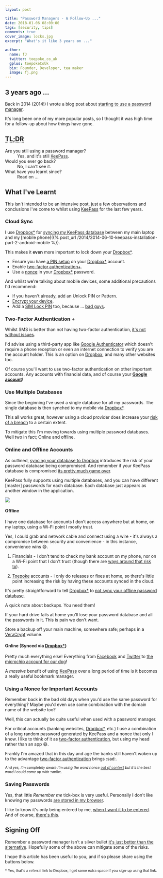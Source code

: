 ```yaml
---
layout: post

title: "Password Managers - A Follow-Up ..."
date: 2018-01-06 08:00:00
tags: [security, tips]
comments: true
cover_image: locks.jpg
excerpt: "What's it like 3 years on ..."

author:
  name: fJ
  twitter: toepoke_co_uk
  gplus: toepokeCoUk
  bio: Founder, Developer, tea maker
  image: fj.png 
---
```


## 3 years ago ...

Back in 2014 (2014!) I wrote a blog post about [starting to use a password manager](http://toepoke.github.io/2014/06/07/living-with-a-password-manager-in-the-real-world.html).  

It's long been one of my more popular posts, so I thought it was high time for a follow-up about how things have gone.

## <abbr title="Too Long; Didn't Read">TL;DR</abbr>

<dl class="dl.horizontal">
  <dt>Are you still using a password manager?</dt><dd>Yes, and it's still <a href="https://keepass.info">KeePass</a>.</dd>
  <dt>Would you ever go back?</dt><dd>No, I can't see it.</dd>
  <dt>What have you learnt since?</dt><dd>Read on ...</dd>
</dl>

## What I've Learnt

This isn't intended to be an intensive post, just a few observations and conclusions I've come to whilst using [KeePass](https://keepass.info) for the last few years.


### Cloud Sync <a id="cloud-sync"></a>
I use [Dropbox*](https://db.tt/oygIDRDY3M) for [syncing my KeePass database](https://keepass.info/help/v2/sync.html) between my main laptop and my   [mobile phone]({% post_url /2014/2014-06-10-keepass-installation-part-2-android-mobile %}).  

This makes it **even** more important to lock down your [Dropbox*](https://db.tt/oygIDRDY3M).

+ Ensure you have [a PIN setup](https://www.dropbox.com/help/mobile/passcode-phone-tablet) on your [Dropbox*](https://db.tt/oygIDRDY3M) account.
+ Enable [two-factor authentication](https://www.dropbox.com/account/security)[+](#two-factor).
+ Use a [nonce](#nonce) in your [Dropbox*](https://db.tt/oygIDRDY3M) password.

And whilst we're talking about mobile devices, some additional precautions I'd recommend:

+ If you haven't already, add an Unlock PIN or Pattern.
+ [Encrypt your device](https://www.howtogeek.com/141953/how-to-encrypt-your-android-phone-and-why-you-might-want-to/).
+ Add a [SIM Lock PIN](https://www.techrepublic.com/article/pro-tip-protect-your-android-sim-card-with-sim-pin-lock/) too, because ... [bad guys](https://www.theguardian.com/money/2015/feb/11/robbed-mobile-thiefs-phone-bill).


### Two-Factor Authentication <a id="two-factor">+</a>

Whilst SMS is better than not having two-factor authentication, [it's not without issues](https://twitter.com/toepoke_co_uk/status/873871178309488640?s=09).

I'd advise using a third-party app like [Google Authenticator](https://support.google.com/accounts/answer/1066447?co=GENIE.Platform%3DAndroid&hl=en) which doesn't require a phone reception or even an internet connection to verify you are the account holder.  This is an option on [Dropbox](https://db.tt/oygIDRDY3M), and many other websites too.

Of course you'll want to use two-factor authentication on other important accounts.  Any accounts with financial data, and of course your **[Google account](https://myaccount.google.com)**!


### Use Multiple Databases
Since the beginning I've used a single database for all my passwords.  The single database is then synched to my mobile via [Dropbox*](https://db.tt/oygIDRDY3M).

This all works great, however using a cloud provider does increase your [risk of a breach](https://www.theguardian.com/technology/2016/aug/31/dropbox-hack-passwords-68m-data-breach) to a certain extent.

To mitigate this I'm moving towards using multiple password databases.  Well two in fact;  Online and offline.


### Online and Offline Accounts

As outlined, [syncing your database to Dropbox](#cloud-sync) introduces the risk of your password database being compromised.  And remember if your KeePass database is compromised [its pretty much game over](https://www.rubydevices.com.au/blog/how-to-hack-keepass).

KeePass fully supports using multiple databases, and you can have different [master] passwords for each database.  Each database just appears as another window in the application.

<img src="http://keepass.info/screenshots/keepass_2x/main_big.png" />


#### Offline

I have one database for accounts I don't access anywhere but at home, on my laptop, using a Wi-Fi point I mostly trust. 

Yes, I could grab and network cable and connect using a wire - it's always a compromise between security and convenience - in this instance, convenience wins :smile:.

1. Financials - I don't tend to check my bank account on my phone, nor on a Wi-Fi point that I don't trust (though there are [ways around that risk to](https://ipvanish.com)).  

2. [Toepoke](https://toepoke.co.uk) accounts - I only do releases or fixes at home, so there's little point increasing the risk by having these accounts synced in the cloud.

It's pretty straightforward to tell [Dropbox*](https://db.tt/oygIDRDY3M) to [not sync your offline password database](https://www.dropbox.com/help/syncing-uploads/selective-sync-overview).

<p class="text-danger">
A quick note about backups.  You need them!  

If your hard drive fails at home you'll lose your password database and all the passwords in it.  This is pain we don't want.

Store a backup off your main machine, somewhere safe; perhaps in a <a href="https://www.veracrypt.fr">VeraCrypt</a> volume.
</p>


#### Online (Synced via [Dropbox*](https://db.tt/oygIDRDY3M))

Pretty much everything else!  Everything from [Facebook](https://facebook.com/toepoke) and [Twitter](https://twitter.com/toepoke_co_uk) to [the microchip account for our dog](https://anibase.com)!

A *massive* benefit of using [KeePass](https://keepass.info) over a long period of time is it becomes a really useful bookmark manager.


### Using a Nonce for Important Accounts <a id="nonce"></a>

Remember back in the bad old days when you'd use the same password for everything?  Maybe you'd even use some combination with the domain name of the website too?

Well, this can actually be quite useful when used with a password manager.  

For critical accounts (banking websites, [Dropbox*](https://db.tt/oygIDRDY3M), etc.) I use a combination of a long random password generated by KeePass and a nonce that only I know.  I like to think of it as [two-factor authentication](#two-factor), but using my head rather than an app :smile:.

Frankly I'm amazed that in this day and age the banks still haven't woken up to the advantage [two-factor authentication](#two-factor) brings :sad:.

<small>
<i>And yes, I'm completely aware I'm using the word nonce <a href="https://en.wikipedia.org/wiki/Cryptographic_nonce">out of context</a> but it's the best word I could come up with</i> :smile:.
</small>


### Saving Passwords

Yes, that little *Remember me* tick-box is very useful.  Personally I don't like knowing my passwords [are stored in my browser](https://www.engadget.com/2013/08/07/chrome-saved-passwords/).  

I like to know it's only being entered by me, <u>when I want it to be entered</u>.  And of course, [there's this](https://nakedsecurity.sophos.com/2018/01/03/ad-scripts-track-users-via-browser-password-managers/).


## Signing Off

Remember a password manager isn't a silver bullet [it's just better than the alternative](https://www.troyhunt.com/password-managers-dont-have-to-be-perfect-they-just-have-to-be-better-than-not-having-one/).  Hopefully some of the above can mitigate some of the risks.

I hope this article has been useful to you, and if so please share using the buttons below.

<small>* Yes, that's a referral link to Dropbox, I get some extra space if you sign-up using that link.</small>
